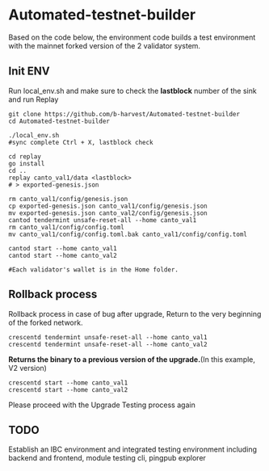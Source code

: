 # Automated-testnet-builder
Based on the code below, the environment code builds a test environment with the mainnet forked version of the 2 validator system.
## Init ENV
Run local_env.sh and make sure to check the **lastblock** number of the sink and run Replay
```
git clone https://github.com/b-harvest/Automated-testnet-builder
cd Automated-testnet-builder

./local_env.sh
#sync complete Ctrl + X, lastblock check

cd replay
go install
cd ..
replay canto_val1/data <lastblock>
# > exported-genesis.json

rm canto_val1/config/genesis.json
cp exported-genesis.json canto_val1/config/genesis.json
mv exported-genesis.json canto_val2/config/genesis.json
cantod tendermint unsafe-reset-all --home canto_val1
rm canto_val1/config/config.toml
mv canto_val1/config/config.toml.bak canto_val1/config/config.toml

cantod start --home canto_val1
cantod start --home canto_val2

#Each validator's wallet is in the Home folder.
```

## Rollback process
Rollback process in case of bug after upgrade, Return to the very beginning of the forked network.
```
crescentd tendermint unsafe-reset-all --home canto_val1
crescentd tendermint unsafe-reset-all --home canto_val2
```
**Returns the binary to a previous version of the upgrade.**(In this example, V2 version)
```
crescentd start --home canto_val1
crescentd start --home canto_val2
```
Please proceed with the Upgrade Testing process again

## TODO
Establish an IBC environment and integrated testing environment including backend and frontend, module testing cli, pingpub explorer

